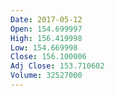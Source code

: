 ```yaml
---
Date: 2017-05-12
Open: 154.699997
High: 156.419998
Low: 154.669998
Close: 156.100006
Adj Close: 153.710602
Volume: 32527000
---
```

